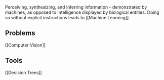 Perceiving, synthesizing, and inferring information - demonstrated by machines, as opposed to intelligence displayed by biological entities. 
Doing so without explicit instructions leads to [[Machine Learning]]
## Problems
[[Computer Vision]]
## Tools
[[Decision Trees]]